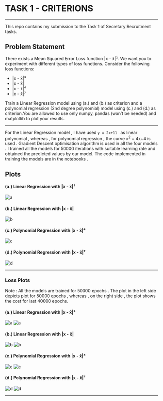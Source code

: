 # TASK 1 - CRITERIONS
***

This repo contains my submission to the Task 1 of Secretary Recruitment tasks.

## Problem Statement

There exists a Mean Squared Error Loss function |x -  x̂|². We want you to experiment with different types of loss functions. Consider the following loss functions:
- |x -  x̂|³
- |x -  x̂|
- |x -  x̂|⁴
- |x -  x̂|⁷

Train a Linear Regression model using (a.) and (b.) as criterion and a polynomial regression (2nd degree polynomial) model using (c.) and (d.) as criterion.You are allowed to use only numpy, pandas (won’t be needed) and matplotlib to plot your results.
***
For the Linear Regression model , I have used ```y = 2x+11 ``` as linear polynomial , whereas , for polynomial regression , the curve x<sup>2</sup> + 4x+4 is used .
Gradient Descent optimisation algorithm is used in all the four models .
I trained all the models for 50000 iterations with suitable learning rate and obtained the predicted values by our model. 
The code implemented in training the models are in the notebooks . 

## Plots

#### (a.) Linear Regression with |x -  x̂|³ 
![a](./assets/a.png)

#### (b.) Linear Regression with |x -  x̂|
![b](./assets/b.png)

#### (c.) Polynomial Regression with |x -  x̂|⁴
![c](./assets/c.png)

#### (d.) Polynomial Regression with |x -  x̂|⁷
![d](./assets/d.png)

***

### Loss Plots

Note : All the models are trained for 50000 epochs . The plot in the left side depicts plot for 50000 epochs , whereas , on the right side , the plot shows the cost for last 40000 epochs.

#### (a.) Linear Regression with |x -  x̂|³ 
![a](./assets/a_cost1.png) ![a](./assets/a_cost.png)

#### (b.) Linear Regression with |x -  x̂|
![b](./assets/b_cost.png) ![b](./assets/b_cost1.png)

#### (c.) Polynomial Regression with |x -  x̂|⁴
![c](./assets/c_cost1.png) ![c](./assets/c_cost.png)

#### (d.) Polynomial Regression with |x -  x̂|⁷
![d](./assets/d_cost1.png) ![d](./assets/d_cost.png)

***
